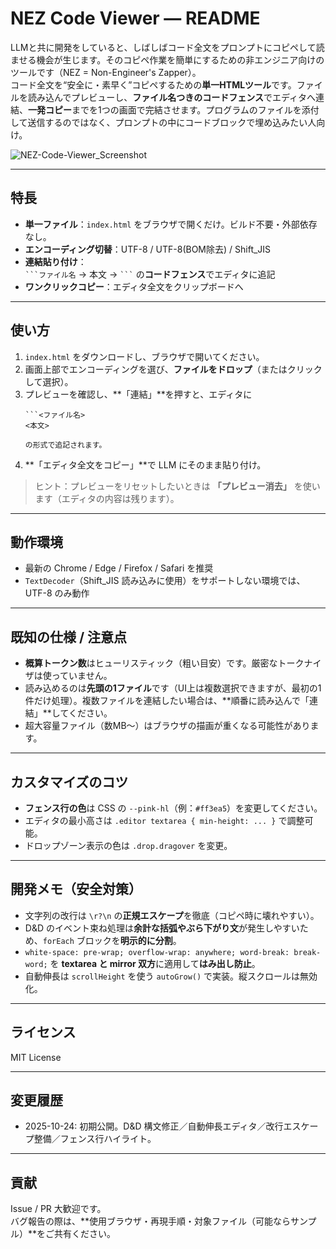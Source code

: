 # NEZ Code Viewer — README

LLMと共に開発をしていると、しばしばコード全文をプロンプトにコピペして読ませる機会が生じます。そのコピペ作業を簡単にするための非エンジニア向けのツールです（NEZ = Non-Engineer's Zapper）。  
コード全文を“安全に・素早く”コピペするための**単一HTMLツール**です。ファイルを読み込んでプレビューし、**ファイル名つきのコードフェンス**でエディタへ連結、**一発コピー**までを1つの画面で完結させます。プログラムのファイルを添付して送信するのではなく、プロンプトの中にコードブロックで埋め込みたい人向け。

![NEZ-Code-Viewer_Screenshot](https://github.com/user-attachments/assets/1394e184-e83c-4d16-83bf-c234a3accb7b)

---

## 特長

- **単一ファイル**：`index.html` をブラウザで開くだけ。ビルド不要・外部依存なし。
- **エンコーディング切替**：UTF-8 / UTF-8(BOM除去) / Shift_JIS
- **連結貼り付け**：  
  ` ```ファイル名 ` → 本文 → ` ``` ` の**コードフェンス**でエディタに追記
- **ワンクリックコピー**：エディタ全文をクリップボードへ

---

## 使い方

1. `index.html` をダウンロードし、ブラウザで開いてください。
2. 画面上部でエンコーディングを選び、**ファイルをドロップ**（またはクリックして選択）。
3. プレビューを確認し、**「連結」**を押すと、エディタに  
   ```
   ```<ファイル名>
   <本文>
   ```
   ```  
   の形式で追記されます。
4. **「エディタ全文をコピー」**で LLM にそのまま貼り付け。

> ヒント：プレビューをリセットしたいときは **「プレビュー消去」** を使います（エディタの内容は残ります）。

---

## 動作環境

- 最新の Chrome / Edge / Firefox / Safari を推奨
- `TextDecoder`（Shift_JIS 読み込みに使用）をサポートしない環境では、UTF-8 のみ動作

---

## 既知の仕様 / 注意点

- **概算トークン数**はヒューリスティック（粗い目安）です。厳密なトークナイザは使っていません。
- 読み込めるのは**先頭の1ファイル**です（UI上は複数選択できますが、最初の1件だけ処理）。複数ファイルを連結したい場合は、**順番に読み込んで「連結」**してください。
- 超大容量ファイル（数MB～）はブラウザの描画が重くなる可能性があります。

---

## カスタマイズのコツ

- **フェンス行の色**は CSS の `--pink-hl`（例：`#ff3ea5`）を変更してください。
- エディタの最小高さは `.editor textarea { min-height: ... }` で調整可能。
- ドロップゾーン表示の色は `.drop.dragover` を変更。

---

## 開発メモ（安全対策）

- 文字列の改行は `\r?\n` の**正規エスケープ**を徹底（コピペ時に壊れやすい）。
- D&D のイベント束ね処理は**余計な括弧やぶら下がり文**が発生しやすいため、`forEach` ブロックを**明示的に分割**。
- `white-space: pre-wrap; overflow-wrap: anywhere; word-break: break-word;` を **textarea と mirror 双方**に適用して**はみ出し防止**。
- 自動伸長は `scrollHeight` を使う `autoGrow()` で実装。縦スクロールは無効化。

---

## ライセンス

MIT License  

---

## 変更履歴

- 2025-10-24: 初期公開。D&D 構文修正／自動伸長エディタ／改行エスケープ整備／フェンス行ハイライト。

---

## 貢献

Issue / PR 大歓迎です。  
バグ報告の際は、**使用ブラウザ・再現手順・対象ファイル（可能ならサンプル）**をご共有ください。
